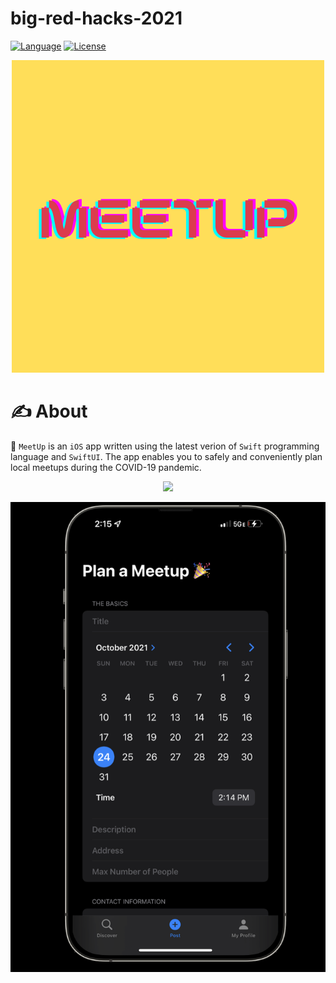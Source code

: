 # big-red-hacks-2021
[![Language](https://img.shields.io/badge/Language-Swift_5-orange.svg)]()
[![License](https://img.shields.io/badge/License-MIT-blue.svg)]()


<p align="center">
  <img width="500" height="500" src="meetup_500x500.png">
</p>

# ✍️ About 
🎊 `MeetUp` is an `iOS` app written using the latest verion of `Swift` programming language and `SwiftUI`. The app enables you to safely and conveniently plan local meetups during the COVID-19 pandemic.  

<p align="center">
  <img src="log-lin.png">
</p>

<p align="center">
  <img src="plan.png">
</p>

